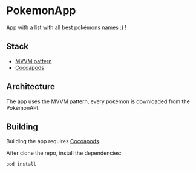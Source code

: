 # PokemonApp

App with a list with all best pokémons names :) !

## Stack

- [MVVM pattern](MVVM)
- [Cocoapods](https://cocoapods.org/)

## Architecture

The app uses the MVVM pattern, every pokémon is downloaded from the PokemonAPI.

## Building

Building the app requires [Cocoapods](https://cocoapods.org/).

After clone the repo, install the dependencies:

```
pod install
```
